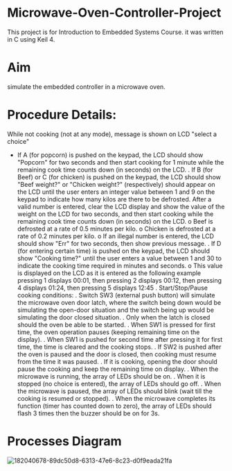 # Microwave-Oven-Controller-Project
This project is for Introduction to Embedded Systems Course. it was written in C using Keil 4.

# Aim
simulate the embedded controller in a microwave oven.

# Procedure Details:
While not cooking (not at any mode), message is shown on LCD "select a choice"

* If A (for popcorn) is pushed on the keypad, the LCD should show "Popcorn" for two seconds and then start cooking for 1 minute while the remaining cook time counts down (in seconds) on the LCD.
. If B (for Beef) or C (for chicken) is pushed on the keypad, the LCD should show "Beef weight?" or "Chicken weight?" (respectively) should appear on the LCD until the user enters an integer value between 1 and 9 on the keypad to indicate how many kilos are there to be defrosted. After a valid number is entered, clear the LCD display and show the value of the weight on the LCD for two seconds, and then start cooking while the remaining cook time counts down (in seconds) on the LCD. o Beef is defrosted at a rate of 0.5 minutes per kilo. o Chicken is defrosted at a rate of 0.2 minutes per kilo. o If an illegal number is entered, the LCD should show "Err" for two seconds, then show previous message.
. If D (for entering certain time) is pushed on the keypad, the LCD should show "Cooking time?" until the user enters a value between 1 and 30 to indicate the cooking time required in minutes and seconds. o This value is displayed on the LCD as it is entered as the following example pressing 1 displays 00:01, then pressing 2 displays 00:12, then pressing 4 displays 01:24, then pressing 5 displays 12:45
. Start/Stop/Pause cooking conditions:
. Switch SW3 (external push button) will simulate the microwave oven door latch, where the switch being down would be simulating the open-door situation and the switch being up would be simulating the door closed situation.
. Only when the latch is closed should the oven be able to be started.
. When SW1 is pressed for first time, the oven operation pauses (keeping remaining time on the display).
. When SW1 is pushed for second time after pressing it for first time, the time is cleared and the cooking stops.
. If SW2 is pushed after the oven is paused and the door is closed, then cooking must resume from the time it was paused.
. If it is cooking, opening the door should pause the cooking and keep the remaining time on display.
. When the microwave is running, the array of LEDs should be on.
. When it is stopped (no choice is entered), the array of LEDs should go off.
. When the microwave is paused, the array of LEDs should blink (wait till the cooking is resumed or stopped).
. When the microwave completes its function (timer has counted down to zero), the array of LEDs should flash 3 times then the buzzer should be on for 3s.
# Processes Diagram
![182040678-89dc50d8-6313-47e6-8c23-d0f9eada21fa](https://github.com/mohamedmostaf21/Microwave-oven-controller/assets/87494262/245cd3c1-c95c-4af2-9911-f5eb2f1699dc)

